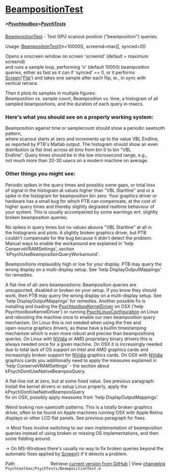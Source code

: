 # [BeampositionTest](BeampositionTest)
##### >[Psychtoolbox](Psychtoolbox)>[PsychTests](PsychTests)

[BeampositionTest](BeampositionTest) - Test GPU scanout position ("beamposition") queries.  
  
Usage: [BeampositionTest](BeampositionTest)([n=10000][, screenid=max][, synced=0])  
  
Opens a onscreen window on screen 'screenid' (default = maximum screenid)  
and runs a sample loop, performing 'n' (default 10000) beamposition  
queries, either as fast as it can if 'synced' == 0, or it performs  
[Screen](Screen)('[Flip](Flip)') and takes one sample after each flip, ie., in sync with  
vertical retrace.  
  
Then it plots its samples in multiple figures:  
Beamposition vs. sample count, Beamposition vs. time, a histogram of all  
sampled beampositions, and the duration of each query in msecs.  
  
### Here's what you should see on a properly working system:  
  
Beamposition against time or samplecount should show a periodic sawtooth pattern,  
where scanout starts at zero and increments up to the value VBL Endline,  
as reported by PTB's Matlab output. The histogram should show an even  
distribution (a flat line) across all bins from bin 0 to bin "VBL  
Endline". Query times should be in the low microsecond range, e.g.,  
not much more than 20-30 usecs on a modern machine on average.  
  
### Other things you might see:  
  
Periodic spikes in the query times and possibly some gaps, or total loss  
of signal in the histogram at values higher than "VBL Startline" and or a  
spike in the histogram for beamposition bin zero: Your graphics driver or  
hardware has a small bug for which PTB can compensate, at the cost of  
higher query times and thereby slightly degraded realtime behaviour of  
your system. This is usually accompanied by some warnings wrt. slightly  
broken beamposition queries.  
  
No spikes in query times but no values abouve "VBL Startline" at all in  
the histograms and plots: A slightly broken graphics driver, but PTB  
couldn't compensate for the bug because it didn't detect the problem.  
Manual ways to enable the workaround are explained in 'help  
ConserveVRAMSettings', section 'kPsychUseBeampositionQueryWorkaround'.  
  
Beampositions implausibly high or low for your display. PTB may query the  
wrong display on a multi-display setup. See 'help DisplayOutputMappings'  
for remedies.  
  
A flat-line of all-zero beampositions: Beamposition queries are  
unsupported, disabled or broken on your setup. If you know they should  
work, then PTB may query the wrong display on a multi-display setup. See  
'help DisplayOutputMappings' for remedies. Another possible fix is  
installing and loading the [PsychtoolboxKernelDriver](PsychtoolboxKernelDriver) on OSX ('help  
PsychtoolboxKernelDriver') or running [PsychLinuxConfiguration](PsychLinuxConfiguration) on Linux  
and rebooting the machine once to enable our own beamposition query  
mechanism. On Linux this is not needed when using the free and  
open-source graphics drivers, as these have a builtin timestamping  
mechanism which is even more robust and precise than beampositionq  
queries. On Linux with [NVidia](NVidia) or AMD proprietary binary drivers this is  
always needed once for a given machine. On OSX it is increasingly needed  
due to total lack of OS support on Intel and AMD graphics cards and  
increasingly broken support for [NVidia](NVidia) graphics cards. On OSX with [NVidia](NVidia)  
graphics cards you additionally need to apply the measures explained in  
'help ConserveVRAMSettings' - the section about kPsychDontUseNativeBeamposQuery.  
  
A flat-line not at zero, but at some fixed value. See previous paragraph:  
Install the kernel drivers or setup Linux properly, apply the kPsychDontUseNativeBeamposQuery  
fix on OSX, possibly apply measures from 'help DisplayOutputMappings'.  
  
Weird looking non-sawtooth patterns: This is a totally broken graphics  
driver, often to be found on Apple machines running OSX with Apple Retina  
displays or other LCD flat panels. See previous paragraph for fixes.  
  
-\> Most fixes involve switching to our own implementation of beamposition  
queries instead of using broken or missing OS implementations, and then  
some fiddling around.  
  
-\> On MS-Windows there's usually no way to fix broken queries beyond the  
automatic fixes applied by [Screen](Screen)() if it detects a problem.  
  




<div class="code_header" style="text-align:right;">
  <span style="float:left;">Path&nbsp;&nbsp;</span> <span class="counter">Retrieve <a href=
  "https://raw.github.com/Psychtoolbox-3/Psychtoolbox-3/beta/Psychtoolbox/PsychTests/BeampositionTest.m">current version from GitHub</a> | View <a href=
  "https://github.com/Psychtoolbox-3/Psychtoolbox-3/commits/beta/Psychtoolbox/PsychTests/BeampositionTest.m">changelog</a></span>
</div>
<div class="code">
  <code>Psychtoolbox/PsychTests/BeampositionTest.m</code>
</div>


